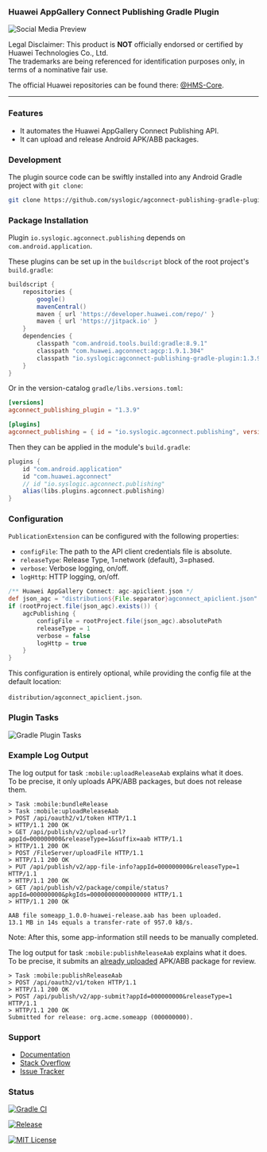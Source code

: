 ### Huawei AppGallery Connect Publishing Gradle Plugin

![Social Media Preview](https://raw.githubusercontent.com/syslogic/agconnect-publishing-gradle-plugin/master/screenshots/repository.png)

Legal Disclaimer: This product is **NOT** officially endorsed or certified by Huawei Technologies Co., Ltd.<br/>
The trademarks are being referenced for identification purposes only, in terms of a nominative fair use.

The official Huawei repositories can be found there: [@HMS-Core](https://github.com/orgs/HMS-Core/repositories).

 ---
### Features

 - It automates the Huawei AppGallery Connect Publishing API.
 - It can upload and release Android APK/ABB packages.
 
### Development

The plugin source code can be swiftly installed into any Android Gradle project with `git clone`:

````bash
git clone https://github.com/syslogic/agconnect-publishing-gradle-plugin.git ./buildSrc
````

### Package Installation

Plugin `io.syslogic.agconnect.publishing` depends on `com.android.application`.

These plugins can be set up in the `buildscript` block of the root project's `build.gradle`:
````groovy
buildscript {
    repositories {
        google()
        mavenCentral()
        maven { url 'https://developer.huawei.com/repo/' }
        maven { url 'https://jitpack.io' }
    }
    dependencies {
        classpath "com.android.tools.build:gradle:8.9.1"
        classpath "com.huawei.agconnect:agcp:1.9.1.304"
        classpath "io.syslogic:agconnect-publishing-gradle-plugin:1.3.9"
    }
}
````

Or in the version-catalog `gradle/libs.versions.toml`:
````toml
[versions]
agconnect_publishing_plugin = "1.3.9"

[plugins]
agconnect_publishing = { id = "io.syslogic.agconnect.publishing", version.ref = "agconnect_publishing_plugin" }
````

Then they can be applied in the module's `build.gradle`:
````groovy
plugins {
    id "com.android.application"
    id "com.huawei.agconnect"
    // id "io.syslogic.agconnect.publishing"
    alias(libs.plugins.agconnect.publishing)
}
````

### Configuration

`PublicationExtension` can be configured with the following properties:

 - `configFile`: The path to the API client credentials file is absolute.
 - `releaseType`: Release Type, 1=network (default), 3=phased.
 - `verbose`: Verbose logging, on/off.
 - `logHttp`: HTTP logging, on/off.

````groovy
/** Huawei AppGallery Connect: agc-apiclient.json */
def json_agc = "distribution${File.separator}agconnect_apiclient.json"
if (rootProject.file(json_agc).exists()) {
    agcPublishing {
        configFile = rootProject.file(json_agc).absolutePath
        releaseType = 1
        verbose = false
        logHttp = true
    }
}
````

This configuration is entirely optional, while providing the config file at the default location:

`distribution/agconnect_apiclient.json`.

### Plugin Tasks

![Gradle Plugin Tasks](https://raw.githubusercontent.com/syslogic/agconnect-publishing-gradle-plugin/master/screenshots/screenshot_01.png)

### Example Log Output

The log output for task `:mobile:uploadReleaseAab` explains what it does.<br/>
To be precise, it only uploads APK/ABB packages, but does not release them.

````
> Task :mobile:bundleRelease
> Task :mobile:uploadReleaseAab
> POST /api/oauth2/v1/token HTTP/1.1
> HTTP/1.1 200 OK
> GET /api/publish/v2/upload-url?appId=000000000&releaseType=1&suffix=aab HTTP/1.1
> HTTP/1.1 200 OK
> POST /FileServer/uploadFile HTTP/1.1
> HTTP/1.1 200 OK
> PUT /api/publish/v2/app-file-info?appId=000000000&releaseType=1 HTTP/1.1
> HTTP/1.1 200 OK
> GET /api/publish/v2/package/compile/status?appId=000000000&pkgIds=00000000000000000 HTTP/1.1
> HTTP/1.1 200 OK

AAB file someapp_1.0.0-huawei-release.aab has been uploaded.
13.1 MB in 14s equals a transfer-rate of 957.0 kB/s.
````

Note: After this, some app-information still needs to be manually completed.

The log output for task `:mobile:publishReleaseAab` explains what it does.<br/>
To be precise, it submits an <u>already uploaded</u> APK/ABB package for review.

````
> Task :mobile:publishReleaseAab
> POST /api/oauth2/v1/token HTTP/1.1
> HTTP/1.1 200 OK
> POST /api/publish/v2/app-submit?appId=000000000&releaseType=1 HTTP/1.1
> HTTP/1.1 200 OK
Submitted for release: org.acme.someapp (000000000).
````

### Support
- [Documentation](https://developer.huawei.com/consumer/en/doc/development/AppGallery-connect-References/agcapi-obtain_token-0000001158365043)
- [Stack Overflow](https://stackoverflow.com/questions/tagged/huawei-developers)
- [Issue Tracker](https://github.com/syslogic/agconnect-publishing-gradle-plugin/issues)

### Status

[![Gradle CI](https://github.com/syslogic/agconnect-publishing-gradle-plugin/actions/workflows/gradle.yml/badge.svg)](https://github.com/syslogic/agconnect-publishing-gradle-plugin/actions/workflows/gradle.yml)

[![Release](https://jitpack.io/v/syslogic/agconnect-publishing-gradle-plugin.svg)](https://jitpack.io/#io.syslogic/agconnect-publishing-gradle-plugin)

[![MIT License](https://img.shields.io/github/license/syslogic/agconnect-publishing-gradle-plugin)](https://github.com/syslogic/agconnect-publishing-gradle-plugin/blob/master/LICENSE)<!-- @IGNORE PREVIOUS: link -->
